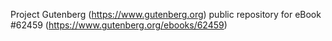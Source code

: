 Project Gutenberg (https://www.gutenberg.org) public repository for eBook #62459 (https://www.gutenberg.org/ebooks/62459)
